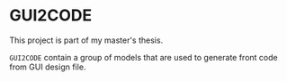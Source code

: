 GUI2CODE
===

This project is part of my master's thesis.

`GUI2CODE` contain a group of models that are used to generate front code from GUI design file.


